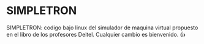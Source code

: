SIMPLETRON
==========

SIMPLETRON: codigo bajo linux del simulador de maquina virtual propuesto en el libro de los profesores Deitel.
Cualquier cambio es bienvenido. :+1:
